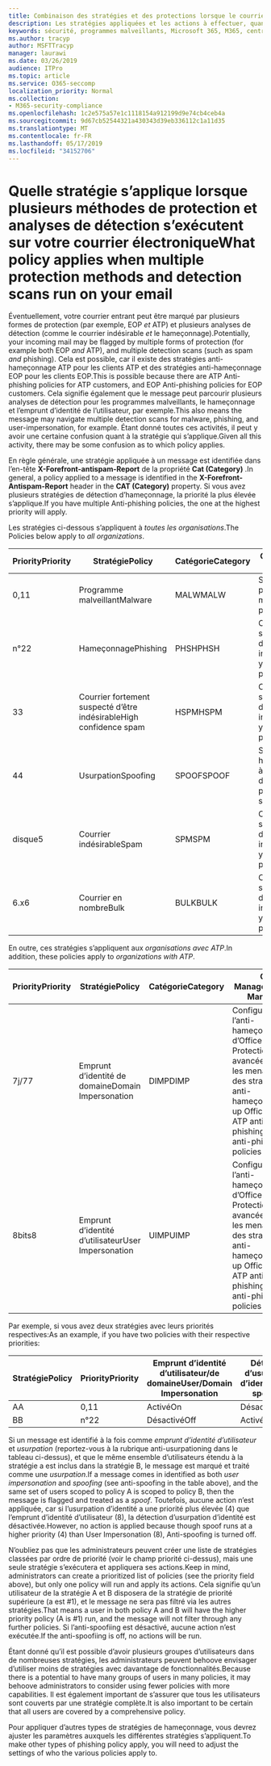 ```yaml
---
title: Combinaison des stratégies et des protections lorsque le courrier est marqué par un indicateur rouge
description: Les stratégies appliquées et les actions à effectuer, quand le courrier électronique est marqué comme programme malveillant, courrier indésirable, courrier indésirable à confiance élevée, hameçonnage et en bloc par EOP et/ou ATP.
keywords: sécurité, programmes malveillants, Microsoft 365, M365, centre de sécurité, ATP, Windows Defender ATP, Office 365 ATP, Azure ATP
ms.author: tracyp
author: MSFTTracyp
manager: laurawi
ms.date: 03/26/2019
audience: ITPro
ms.topic: article
ms.service: O365-seccomp
localization_priority: Normal
ms.collection:
- M365-security-compliance
ms.openlocfilehash: 1c2e575a57e1c1118154a912199d9e74cb4ceb4a
ms.sourcegitcommit: 9d67cb52544321a430343d39eb336112c1a11d35
ms.translationtype: MT
ms.contentlocale: fr-FR
ms.lasthandoff: 05/17/2019
ms.locfileid: "34152706"
---
```

# <a name="what-policy-applies-when-multiple-protection-methods-and-detection-scans-run-on-your-email"></a><span data-ttu-id="a3569-104">Quelle stratégie s’applique lorsque plusieurs méthodes de protection et analyses de détection s’exécutent sur votre courrier électronique</span><span class="sxs-lookup"><span data-stu-id="a3569-104">What policy applies when multiple protection methods and detection scans run on your email</span></span>

<span data-ttu-id="a3569-105">Éventuellement, votre courrier entrant peut être marqué par plusieurs formes de protection (par exemple, EOP *et* ATP) et plusieurs analyses de détection (comme le courrier indésirable *et* le hameçonnage).</span><span class="sxs-lookup"><span data-stu-id="a3569-105">Potentially, your incoming mail may be flagged by multiple forms of protection (for example both EOP *and* ATP), and multiple detection scans (such as spam *and* phishing).</span></span> <span data-ttu-id="a3569-106">Cela est possible, car il existe des stratégies anti-hameçonnage ATP pour les clients ATP et des stratégies anti-hameçonnage EOP pour les clients EOP.</span><span class="sxs-lookup"><span data-stu-id="a3569-106">This is possible because there are ATP Anti-phishing policies for ATP customers, and EOP Anti-phishing policies for EOP customers.</span></span> <span data-ttu-id="a3569-107">Cela signifie également que le message peut parcourir plusieurs analyses de détection pour les programmes malveillants, le hameçonnage et l’emprunt d’identité de l’utilisateur, par exemple.</span><span class="sxs-lookup"><span data-stu-id="a3569-107">This also means the message may navigate multiple detection scans for malware, phishing, and user-impersonation, for example.</span></span> <span data-ttu-id="a3569-108">Étant donné toutes ces activités, il peut y avoir une certaine confusion quant à la stratégie qui s’applique.</span><span class="sxs-lookup"><span data-stu-id="a3569-108">Given all this activity, there may be some confusion as to which policy applies.</span></span>

<span data-ttu-id="a3569-109">En règle générale, une stratégie appliquée à un message est identifiée dans l’en-tête **X-Forefront-antispam-Report** de la propriété **Cat (Category)** .</span><span class="sxs-lookup"><span data-stu-id="a3569-109">In general, a policy applied to a message is identified in the **X-Forefront-Antispam-Report** header in the **CAT (Category)** property.</span></span> <span data-ttu-id="a3569-110">Si vous avez plusieurs stratégies de détection d’hameçonnage, la priorité la plus élevée s’applique.</span><span class="sxs-lookup"><span data-stu-id="a3569-110">If you have multiple Anti-phishing policies, the one at the highest priority will apply.</span></span>

<span data-ttu-id="a3569-111">Les stratégies ci-dessous s’appliquent à _toutes les organisations_.</span><span class="sxs-lookup"><span data-stu-id="a3569-111">The Policies below apply to _all organizations_.</span></span>

|<span data-ttu-id="a3569-112">Priority</span><span class="sxs-lookup"><span data-stu-id="a3569-112">Priority</span></span> |<span data-ttu-id="a3569-113">Stratégie</span><span class="sxs-lookup"><span data-stu-id="a3569-113">Policy</span></span>  |<span data-ttu-id="a3569-114">Catégorie</span><span class="sxs-lookup"><span data-stu-id="a3569-114">Category</span></span>  |<span data-ttu-id="a3569-115">Où Managed</span><span class="sxs-lookup"><span data-stu-id="a3569-115">Where Managed</span></span> |
|---------|---------|---------|---------|
|<span data-ttu-id="a3569-116">0,1</span><span class="sxs-lookup"><span data-stu-id="a3569-116">1</span></span>     | <span data-ttu-id="a3569-117">Programme malveillant</span><span class="sxs-lookup"><span data-stu-id="a3569-117">Malware</span></span>      | <span data-ttu-id="a3569-118">MALW</span><span class="sxs-lookup"><span data-stu-id="a3569-118">MALW</span></span>      | <span data-ttu-id="a3569-119">Stratégie anti-programme malveillant</span><span class="sxs-lookup"><span data-stu-id="a3569-119">Malware policy</span></span>   |
|<span data-ttu-id="a3569-120">n°2</span><span class="sxs-lookup"><span data-stu-id="a3569-120">2</span></span>     | <span data-ttu-id="a3569-121">Hameçonnage</span><span class="sxs-lookup"><span data-stu-id="a3569-121">Phishing</span></span>     | <span data-ttu-id="a3569-122">PHSH</span><span class="sxs-lookup"><span data-stu-id="a3569-122">PHSH</span></span>     | <span data-ttu-id="a3569-123">Configuration de vos stratégies de filtrage du courrier indésirable</span><span class="sxs-lookup"><span data-stu-id="a3569-123">Configure your spam filter policies</span></span>     |
|<span data-ttu-id="a3569-124">3</span><span class="sxs-lookup"><span data-stu-id="a3569-124">3</span></span>     | <span data-ttu-id="a3569-125">Courrier fortement suspecté d’être indésirable</span><span class="sxs-lookup"><span data-stu-id="a3569-125">High confidence spam</span></span>      | <span data-ttu-id="a3569-126">HSPM</span><span class="sxs-lookup"><span data-stu-id="a3569-126">HSPM</span></span>        | <span data-ttu-id="a3569-127">Configuration de vos stratégies de filtrage du courrier indésirable</span><span class="sxs-lookup"><span data-stu-id="a3569-127">Configure your spam filter policies</span></span>        |
|<span data-ttu-id="a3569-128">4</span><span class="sxs-lookup"><span data-stu-id="a3569-128">4</span></span>     | <span data-ttu-id="a3569-129">Usurpation</span><span class="sxs-lookup"><span data-stu-id="a3569-129">Spoofing</span></span>        | <span data-ttu-id="a3569-130">SPOOF</span><span class="sxs-lookup"><span data-stu-id="a3569-130">SPOOF</span></span>        | <span data-ttu-id="a3569-131">Stratégie anti-hameçonnage, aide à l’usurpation d’identité</span><span class="sxs-lookup"><span data-stu-id="a3569-131">Anti-phishing policy, spoof intelligence</span></span>        |
|<span data-ttu-id="a3569-132">disque</span><span class="sxs-lookup"><span data-stu-id="a3569-132">5</span></span>     | <span data-ttu-id="a3569-133">Courrier indésirable</span><span class="sxs-lookup"><span data-stu-id="a3569-133">Spam</span></span>         | <span data-ttu-id="a3569-134">SPM</span><span class="sxs-lookup"><span data-stu-id="a3569-134">SPM</span></span>         | <span data-ttu-id="a3569-135">Configuration de vos stratégies de filtrage du courrier indésirable</span><span class="sxs-lookup"><span data-stu-id="a3569-135">Configure your spam filter policies</span></span>         |
|<span data-ttu-id="a3569-136">6.x</span><span class="sxs-lookup"><span data-stu-id="a3569-136">6</span></span>     | <span data-ttu-id="a3569-137">Courrier en nombre</span><span class="sxs-lookup"><span data-stu-id="a3569-137">Bulk</span></span>         | <span data-ttu-id="a3569-138">BULK</span><span class="sxs-lookup"><span data-stu-id="a3569-138">BULK</span></span>        | <span data-ttu-id="a3569-139">Configuration de vos stratégies de filtrage du courrier indésirable</span><span class="sxs-lookup"><span data-stu-id="a3569-139">Configure your spam filter policies</span></span>         |

<span data-ttu-id="a3569-140">En outre, ces stratégies s’appliquent aux _organisations avec ATP_.</span><span class="sxs-lookup"><span data-stu-id="a3569-140">In addition, these policies apply to _organizations with ATP_.</span></span>

|<span data-ttu-id="a3569-141">Priority</span><span class="sxs-lookup"><span data-stu-id="a3569-141">Priority</span></span> |<span data-ttu-id="a3569-142">Stratégie</span><span class="sxs-lookup"><span data-stu-id="a3569-142">Policy</span></span>  |<span data-ttu-id="a3569-143">Catégorie</span><span class="sxs-lookup"><span data-stu-id="a3569-143">Category</span></span>  |<span data-ttu-id="a3569-144">Où Managed</span><span class="sxs-lookup"><span data-stu-id="a3569-144">Where Managed</span></span> |
|---------|---------|---------|---------|
|<span data-ttu-id="a3569-145">7j/7</span><span class="sxs-lookup"><span data-stu-id="a3569-145">7</span></span>     | <span data-ttu-id="a3569-146">Emprunt d’identité de domaine</span><span class="sxs-lookup"><span data-stu-id="a3569-146">Domain Impersonation</span></span>         | <span data-ttu-id="a3569-147">DIMP</span><span class="sxs-lookup"><span data-stu-id="a3569-147">DIMP</span></span>         | <span data-ttu-id="a3569-148">Configuration de l’anti-hameçonnage d’Office 365 – Protection avancée contre les menaces et des stratégies anti-hameçonnage</span><span class="sxs-lookup"><span data-stu-id="a3569-148">Set up Office 365 ATP anti-phishing and anti-phishing policies</span></span>        |
|<span data-ttu-id="a3569-149">8bits</span><span class="sxs-lookup"><span data-stu-id="a3569-149">8</span></span>     | <span data-ttu-id="a3569-150">Emprunt d’identité d’utilisateur</span><span class="sxs-lookup"><span data-stu-id="a3569-150">User Impersonation</span></span>        | <span data-ttu-id="a3569-151">UIMP</span><span class="sxs-lookup"><span data-stu-id="a3569-151">UIMP</span></span>         | <span data-ttu-id="a3569-152">Configuration de l’anti-hameçonnage d’Office 365 – Protection avancée contre les menaces et des stratégies anti-hameçonnage</span><span class="sxs-lookup"><span data-stu-id="a3569-152">Set up Office 365 ATP anti-phishing and anti-phishing policies</span></span>         |

<span data-ttu-id="a3569-153">Par exemple, si vous avez deux stratégies avec leurs priorités respectives:</span><span class="sxs-lookup"><span data-stu-id="a3569-153">As an example, if you have two policies with their respective priorities:</span></span>

|<span data-ttu-id="a3569-154">Stratégie</span><span class="sxs-lookup"><span data-stu-id="a3569-154">Policy</span></span>  |<span data-ttu-id="a3569-155">Priority</span><span class="sxs-lookup"><span data-stu-id="a3569-155">Priority</span></span>  |<span data-ttu-id="a3569-156">Emprunt d’identité d’utilisateur/de domaine</span><span class="sxs-lookup"><span data-stu-id="a3569-156">User/Domain Impersonation</span></span>  |<span data-ttu-id="a3569-157">Détection d’usurpation d’identité</span><span class="sxs-lookup"><span data-stu-id="a3569-157">Anti-spoofing</span></span>  |
|---------|---------|---------|---------|
|<span data-ttu-id="a3569-158">A</span><span class="sxs-lookup"><span data-stu-id="a3569-158">A</span></span>     | <span data-ttu-id="a3569-159">0,1</span><span class="sxs-lookup"><span data-stu-id="a3569-159">1</span></span>        | <span data-ttu-id="a3569-160">Activé</span><span class="sxs-lookup"><span data-stu-id="a3569-160">On</span></span>        |<span data-ttu-id="a3569-161">Désactivé</span><span class="sxs-lookup"><span data-stu-id="a3569-161">Off</span></span>         |
|<span data-ttu-id="a3569-162">B</span><span class="sxs-lookup"><span data-stu-id="a3569-162">B</span></span>     | <span data-ttu-id="a3569-163">n°2</span><span class="sxs-lookup"><span data-stu-id="a3569-163">2</span></span>        | <span data-ttu-id="a3569-164">Désactivé</span><span class="sxs-lookup"><span data-stu-id="a3569-164">Off</span></span>        | <span data-ttu-id="a3569-165">Activé</span><span class="sxs-lookup"><span data-stu-id="a3569-165">On</span></span>        |

<span data-ttu-id="a3569-166">Si un message est identifié à la fois comme _emprunt d’identité d’utilisateur_ et _usurpation_ (reportez-vous à la rubrique anti-usurpationing dans le tableau ci-dessus), et que le même ensemble d’utilisateurs étendu à la stratégie a est inclus dans la stratégie B, le message est marqué et traité comme une _usurpation_.</span><span class="sxs-lookup"><span data-stu-id="a3569-166">If a message comes in identified as both _user impersonation_ and _spoofing_ (see anti-spoofing in the table above), and the same set of users scoped to policy A is scoped to policy B, then the message is flagged and treated as a _spoof_.</span></span> <span data-ttu-id="a3569-167">Toutefois, aucune action n’est appliquée, car si l’usurpation d’identité a une priorité plus élevée (4) que l’emprunt d’identité d’utilisateur (8), la détection d’usurpation d’identité est désactivée.</span><span class="sxs-lookup"><span data-stu-id="a3569-167">However, no action is applied because though spoof runs at a higher priority (4) than User Impersonation (8), Anti-spoofing is turned off.</span></span>

<span data-ttu-id="a3569-168">N’oubliez pas que les administrateurs peuvent créer une liste de stratégies classées par ordre de priorité (voir le champ priorité ci-dessus), mais une seule stratégie s’exécutera et appliquera ses actions.</span><span class="sxs-lookup"><span data-stu-id="a3569-168">Keep in mind, administrators can create a prioritized list of policies (see the priority field above), but only one policy will run and apply its actions.</span></span> <span data-ttu-id="a3569-169">Cela signifie qu’un utilisateur de la stratégie A et B disposera de la stratégie de priorité supérieure (a est #1), et le message ne sera pas filtré via les autres stratégies.</span><span class="sxs-lookup"><span data-stu-id="a3569-169">That means a user in both policy A and B will have the higher priority policy (A is #1) run, and the message will not filter through any further policies.</span></span> <span data-ttu-id="a3569-170">Si l’anti-spoofiing est désactivé, aucune action n’est exécutée.</span><span class="sxs-lookup"><span data-stu-id="a3569-170">If the anti-spoofiing is off, no actions will be run.</span></span>

<span data-ttu-id="a3569-171">Étant donné qu’il est possible d’avoir plusieurs groupes d’utilisateurs dans de nombreuses stratégies, les administrateurs peuvent behoove envisager d’utiliser moins de stratégies avec davantage de fonctionnalités.</span><span class="sxs-lookup"><span data-stu-id="a3569-171">Because there is a potential to have many groups of users in many policies, it may behoove administrators to consider using fewer policies with more capabilities.</span></span> <span data-ttu-id="a3569-172">Il est également important de s’assurer que tous les utilisateurs sont couverts par une stratégie complète.</span><span class="sxs-lookup"><span data-stu-id="a3569-172">It is also important to be certain that all users are covered by a comprehensive policy.</span></span>

<span data-ttu-id="a3569-173">Pour appliquer d’autres types de stratégies de hameçonnage, vous devrez ajuster les paramètres auxquels les différentes stratégies s’appliquent.</span><span class="sxs-lookup"><span data-stu-id="a3569-173">To make other types of phishing policy apply, you will need to adjust the settings of who the various policies apply to.</span></span>



